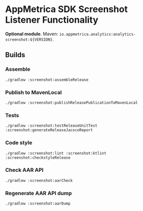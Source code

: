 # AppMetrica SDK Screenshot Listener Functionality

**Optional module**.
Maven: `io.appmetrica.analytics:analytics-screenshot:${VERSION}`.

## Builds

### Assemble

`./gradlew :screenshot:assembleRelease`

### Publish to MavenLocal

`./gradlew :screenshot:publishReleasePublicationToMavenLocal`

### Tests

`./gradlew :screenshot:testReleaseUnitTest :screenshot:generateReleaseJacocoReport`

### Code style

`./gradlew :screenshot:lint :screenshot:ktlint :screenshot:checkstyleRelease`

### Check AAR API

`./gradlew :screenshot:aarCheck`

### Regenerate AAR API dump

`./gradlew :screenshot:aarDump`
